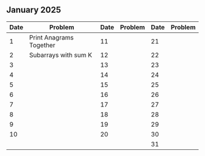 ## January 2025

| Date | Problem                 | Date | Problem | Date | Problem |
| ---- | ----------------------- | ---- | ------- | ---- | ------- |
| 1    | Print Anagrams Together | 11   |         | 21   |         |
| 2    | Subarrays with sum K    | 12   |         | 22   |         |
| 3    |                         | 13   |         | 23   |         |
| 4    |                         | 14   |         | 24   |         |
| 5    |                         | 15   |         | 25   |         |
| 6    |                         | 16   |         | 26   |         |
| 7    |                         | 17   |         | 27   |         |
| 8    |                         | 18   |         | 28   |         |
| 9    |                         | 19   |         | 29   |         |
| 10   |                         | 20   |         | 30   |         |
|      |                         |      |         | 31   |         |

